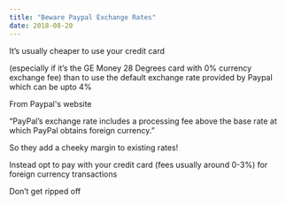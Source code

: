```yaml
---
title: "Beware Paypal Exchange Rates"
date: 2018-08-20
---
```


It’s usually cheaper to use your credit card

<!-- more -->

(especially if it’s the GE Money 28 Degrees card with 0% currency exchange fee) 
than to use the default exchange rate provided by Paypal which can be upto 4%

From Paypal's website

“PayPal’s exchange rate includes a processing fee above the base rate at which PayPal obtains foreign currency.”

So they add a cheeky margin to existing rates!

Instead opt to pay with your credit card (fees usually around 0-3%) for foreign currency transactions

Don’t get ripped off
